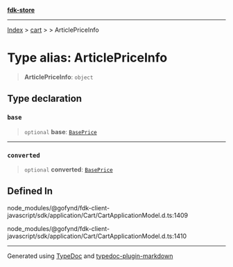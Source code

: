 [**fdk-store**](../../../README.md)
***

[Index](../../../API.md) > [cart](../../README.md) > [<internal>](../README.md) > ArticlePriceInfo

# Type alias: ArticlePriceInfo

> **ArticlePriceInfo**: `object`

## Type declaration

### `base`

> `optional` **base**: [`BasePrice`](type-alias.BasePrice.md)

***

### `converted`

> `optional` **converted**: [`BasePrice`](type-alias.BasePrice.md)

## Defined In

node\_modules/@gofynd/fdk-client-javascript/sdk/application/Cart/CartApplicationModel.d.ts:1409

node\_modules/@gofynd/fdk-client-javascript/sdk/application/Cart/CartApplicationModel.d.ts:1410

***
Generated using [TypeDoc](https://typedoc.org/) and [typedoc-plugin-markdown](https://www.npmjs.com/package/typedoc-plugin-markdown)
